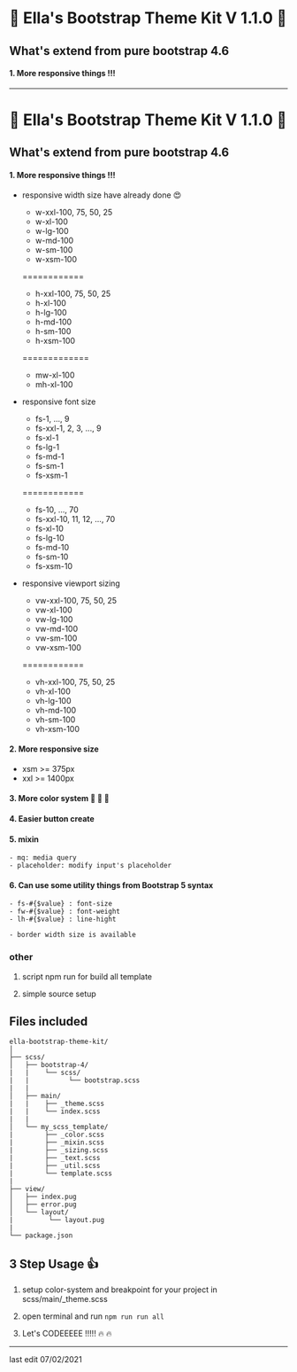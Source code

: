 # :clap: Ella's Bootstrap Theme Kit V 1.1.0 :clap:
 
## What's extend from pure bootstrap 4.6
#### 1. More responsive things !!!

--- 
# :clap: Ella's Bootstrap Theme Kit V 1.1.0 :clap:
 
## What's extend from pure bootstrap 4.6
#### 1. More responsive things !!!
  - responsive width size have already done :heart_eyes:
  
    - w-xxl-100, 75, 50, 25
    - w-xl-100
    - w-lg-100
    - w-md-100
    - w-sm-100
    - w-xsm-100
    
    ============
    
    - h-xxl-100, 75, 50, 25
    - h-xl-100
    - h-lg-100
    - h-md-100
    - h-sm-100
    - h-xsm-100
        
    =============
    
    - mw-xl-100
    - mh-xl-100
    
  - responsive font size
    
    - fs-1, ..., 9
    - fs-xxl-1, 2, 3, ..., 9
    - fs-xl-1
    - fs-lg-1
    - fs-md-1
    - fs-sm-1
    - fs-xsm-1
    
     ============

    - fs-10, ..., 70
    - fs-xxl-10, 11, 12, ..., 70
    - fs-xl-10
    - fs-lg-10
    - fs-md-10
    - fs-sm-10
    - fs-xsm-10
  
  - responsive viewport sizing
    
    - vw-xxl-100, 75, 50, 25
    - vw-xl-100
    - vw-lg-100
    - vw-md-100
    - vw-sm-100
    - vw-xsm-100
    
     ============
    
    - vh-xxl-100, 75, 50, 25
    - vh-xl-100
    - vh-lg-100
    - vh-md-100
    - vh-sm-100
    - vh-xsm-100      

#### 2. More responsive size
  - xsm >= 375px
  - xxl >= 1400px

#### 3. More color system :rainbow: :rainbow: :rainbow: 

#### 4. Easier button create

#### 5. mixin
    - mq: media query
    - placeholder: modify input's placeholder

#### 6. Can use some utility things from Bootstrap 5 syntax
    - fs-#{$value} : font-size
    - fw-#{$value} : font-weight
    - lh-#{$value} : line-hight

    - border width size is available
    
### other
1. script npm run for build all template

2. simple source setup

## Files included

```
ella-bootstrap-theme-kit/
│   
├── scss/
│   ├── bootstrap-4/
|   |    └── scss/
|   |          └── bootstrap.scss
|   |
│   ├── main/
|   |    ├── _theme.scss
|   |    └── index.scss
|   |         
│   └── my_scss_template/
|        ├── _color.scss
|        ├── _mixin.scss
|        ├── _sizing.scss
|        ├── _text.scss
|        ├── _util.scss
|        └── template.scss
|              
├── view/
│   ├── index.pug
│   ├── error.pug
│   └── layout/
|         └── layout.pug
|
└── package.json
```

## 3 Step Usage :+1:

1. setup color-system and breakpoint for your project in scss/main/_theme.scss

2. open terminal and run ``npm run run all``

3. Let's CODEEEEE !!!!! :fire: :fire:

---

last edit 07/02/2021
